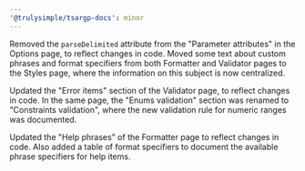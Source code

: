 ```yaml
---
'@trulysimple/tsargp-docs': minor
---
```


Removed the `parseDelimited` attribute from the "Parameter attributes" in the Options page, to reflect changes in code. Moved some text about custom phrases and format specifiers from both Formatter and Validator pages to the Styles page, where the information on this subject is now centralized.

Updated the "Error items" section of the Validator page, to reflect changes in code. In the same page, the "Enums validation" section was renamed to "Constraints validation", where the new validation rule for numeric ranges was documented.

Updated the "Help phrases" of the Formatter page to reflect changes in code. Also added a table of format specifiers to document the available phrase specifiers for help items.
